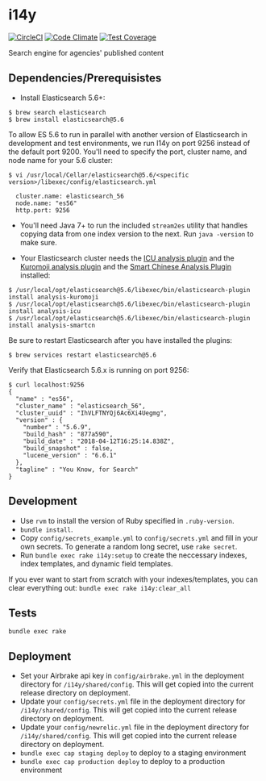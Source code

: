 i14y
====

[![CircleCI](https://circleci.com/gh/GSA/i14y.svg?style=shield)](https://circleci.com/gh/GSA/i14y)
[![Code Climate](https://codeclimate.com/github/GSA/i14y/badges/gpa.svg)](https://codeclimate.com/github/GSA/i14y)
[![Test Coverage](https://codeclimate.com/github/GSA/i14y/badges/coverage.svg)](https://codeclimate.com/github/GSA/i14y)

Search engine for agencies' published content

## Dependencies/Prerequisistes
- Install Elasticsearch 5.6+:
```
$ brew search elasticsearch
$ brew install elasticsearch@5.6
```

To allow ES 5.6 to run in parallel with another version of Elasticsearch in development and test environments, we run I14y on port 9256 instead of the default port 9200. You'll need to specify the port, cluster name, and node name for your 5.6 cluster:
```
$ vi /usr/local/Cellar/elasticsearch@5.6/<specific version>/libexec/config/elasticsearch.yml
  
  cluster.name: elasticsearch_56
  node.name: "es56"
  http.port: 9256
```

- You'll need Java 7+ to run the included `stream2es` utility that handles copying data from one index version to the next.
Run `java -version` to make sure.

- Your Elasticsearch cluster needs the [ICU analysis plugin](https://github.com/elastic/elasticsearch-analysis-icu) and
the [Kuromoji analysis plugin](https://github.com/elastic/elasticsearch-analysis-kuromoji/blob/master/README.md) and
the [Smart Chinese Analysis Plugin](https://github.com/elastic/elasticsearch-analysis-smartcn) installed:

```
$ /usr/local/opt/elasticsearch@5.6/libexec/bin/elasticsearch-plugin install analysis-kuromoji
$ /usr/local/opt/elasticsearch@5.6/libexec/bin/elasticsearch-plugin install analysis-icu
$ /usr/local/opt/elasticsearch@5.6/libexec/bin/elasticsearch-plugin install analysis-smartcn
```

Be sure to restart Elasticsearch after you have installed the plugins:
```
$ brew services restart elasticsearch@5.6
```

Verify that Elasticsearch 5.6.x is running on port 9256:
```
$ curl localhost:9256
{
  "name" : "es56",
  "cluster_name" : "elasticsearch_56",
  "cluster_uuid" : "IhVLFTNYQj6Ac6Xi4Uegmg",
  "version" : {
    "number" : "5.6.9",
    "build_hash" : "877a590",
    "build_date" : "2018-04-12T16:25:14.838Z",
    "build_snapshot" : false,
    "lucene_version" : "6.6.1"
  },
  "tagline" : "You Know, for Search"
}
```

## Development

- Use `rvm` to install the version of Ruby specified in `.ruby-version`.
- `bundle install`.
- Copy `config/secrets_example.yml` to `config/secrets.yml` and fill in your own secrets. To generate a random long secret, use `rake secret`.
- Run `bundle exec rake i14y:setup` to create the neccessary indexes, index templates, and dynamic field templates.

If you ever want to start from scratch with your indexes/templates, you can clear everything out:
`bundle exec rake i14y:clear_all`

## Tests

`bundle exec rake`

## Deployment

- Set your Airbrake api key in `config/airbrake.yml` in the deployment directory for `/i14y/shared/config`. This will get copied into the current release directory on deployment.
- Update your `config/secrets.yml` file in the deployment directory for `/i14y/shared/config`. This will get copied into the current release directory on deployment.
- Update your `config/newrelic.yml` file in the deployment directory for `/i14y/shared/config`. This will get copied into the current release directory on deployment.
- `bundle exec cap staging deploy` to deploy to a staging environment
- `bundle exec cap production deploy` to deploy to a production environment
